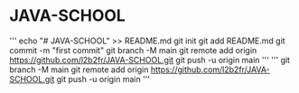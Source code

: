 ﻿# JAVA-SCHOOL
'''
echo "# JAVA-SCHOOL" >> README.md
git init
git add README.md
git commit -m "first commit"
git branch -M main
git remote add origin https://github.com/l2b2fr/JAVA-SCHOOL.git
git push -u origin main
'''
'''
git branch -M main
git remote add origin https://github.com/l2b2fr/JAVA-SCHOOL.git
git push -u origin main
'''
